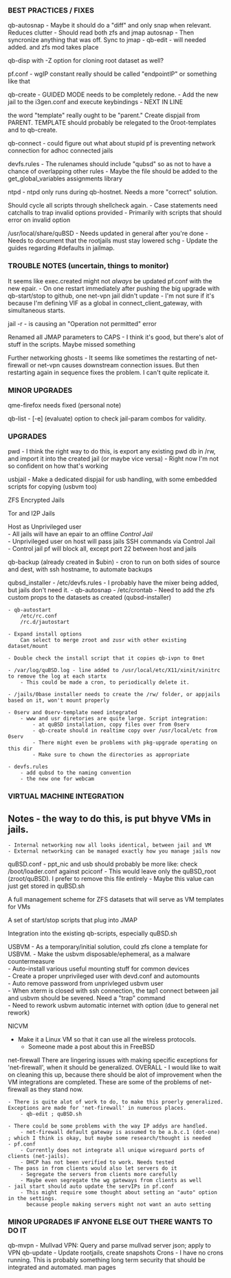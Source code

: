 ### BEST PRACTICES / FIXES 

qb-autosnap
	- Maybe it should do a "diff" and only snap when relevant. Reduces clutter
	- Should read both zfs and jmap autosnap
	- Then syncronize anything that was off. Sync to jmap
	- qb-edit
		- will needed added. and zfs mod takes place 

qb-disp with -Z option for cloning root dataset as well? 

pf.conf
	- wgIP constant really should be called "endpointIP" or something like that

qb-create 
	- GUIDED MODE needs to be completely redone.
	- Add the new jail to the i3gen.conf and execute keybindings
	- NEXT IN LINE

the word "template" really ought to be "parent." Create dispjail from PARENT. TEMPLATE should probably be relegated to the 0root-templates and to qb-create. 

qb-connect
	- could figure out what about stupid pf is preventing network connection for adhoc connected jails 

devfs.rules
	- The rulenames should include "qubsd" so as not to have a chance of overlapping other rules
	- Maybe the file should be added to the get_global_variables assignments library

ntpd
	- ntpd only runs during qb-hostnet. Needs a more "correct" solution.

Should cycle all scripts through shellcheck again. 
	- Case statements need catchalls to trap invalid options provided
	- Primarily with scripts that should error on invalid option

/usr/local/share/quBSD 
	- Needs updated in general after you're done
	- Needs to document that the rootjails must stay lowered schg
	- Update the guides regarding #defaults in jailmap.


### TROUBLE NOTES (uncertain, things to monitor)

It seems like exec.created might not *always* be updated pf.conf with the new epair.
	- On one restart immediately after pushing the big upgrade with qb-start/stop to github, one net-vpn jail didn't update
	- I'm not sure if it's because I'm defining VIF as a global in connect_client_gateway, with simultaneous starts.

jail -r 
	- <net-jail> is causing an "Operation not permitted" error

Renamed all JMAP parameters to CAPS
	- I think it's good, but there's alot of stuff in the scripts. Maybe missed something

Further networking ghosts
	- It seems like sometimes the restarting of net-firewall or net-vpn causes downstream connection issues.
     But then restarting again in sequence fixes the problem. I can't quite replicate it.

### MINOR UPGRADES

qme-firefox needs fixed (personal note)

qb-list - [-e] (evaluate) option to check jail-param combos for validity.
	 
### UPGRADES

pwd
	- I think the right way to do this, is export any existing pwd db in /rw, and import it into the created jail (or maybe vice versa) 
	- Right now I'm not so confident on how that's working

usbjail - Make a dedicated dispjail for usb handling, with some embedded scripts for copying (usbvm too)

ZFS Encrypted Jails

Tor and I2P Jails

Host as Unprivileged user     
	- All jails will have an epair to an offline *Control Jail*      
	- Unprivileged user on host will pass jails SSH commands via Control Jail     
	- Control jail pf will block all, except port 22 between host and jails     

qb-backup (already created in $ubin)
	- cron to run on both sides of source and dest, with ssh hostname, to automate backups

qubsd_installer
	- /etc/devfs.rules - I probably have the mixer being added, but jails don't need it.
	- qb-autosnap 
		- /etc/crontab
		- Need to add the zfs custom props to the datasets as created (qubsd-installer)

	- qb-autostart
		/etc/rc.conf
		/rc.d/jautostart 

	- Expand install options     
		Can select to merge zroot and zusr with other existing dataset/mount     

	- Double check the install script that it copies qb-ivpn to 0net

	- /var/log/quBSD.log - line added to /usr/local/etc/X11/xinit/xinitrc to remove the log at each startx
		- This could be made a cron, to periodically delete it.
	
	- /jails/0base installer needs to create the /rw/ folder, or appjails based on it, won't mount properly

	- 0serv and 0serv-template need integrated	
		- www and usr diretories are quite large. Script integration:
			- at quBSD installation, copy files over from 0serv
			- qb-create should in realtime copy over /usr/local/etc from 0serv
			- There might even be problems with pkg-upgrade operating on this dir
			- Make sure to chown the directories as appropriate
	
	- devfs.rules
		- add qubsd to the naming convention
		- the new one for webcam

### VIRTUAL MACHINE INTEGRATION
## Notes - the way to do this, is put bhyve VMs in jails.
	- Internal networking now all looks identical, between jail and VM
	- External networking can be managed exactly how you manage jails now

quBSD.conf 
	- ppt_nic and usb should probably be more like: check /boot/loader.conf against pciconf 
	- This would leave only the quBSD_root (zroot/quBSD). I prefer to remove this file entirely	
	- Maybe this value can just get stored in quBSD.sh

A full management scheme for ZFS datasets that will serve as VM templates for VMs 

A set of start/stop scripts that plug into JMAP

Integration into the existing qb-scripts, especially quBSD.sh

USBVM - As a temporary/initial solution, could zfs clone a template for USBVM.
	- Make the usbvm disposable/ephemeral, as a malware countermeasure      
	- Auto-install various useful mounting stuff for common devices     
	- Create a proper unprivileged user with devd.conf and automounts     
	- Auto remove password from unprivleged usbvm user     
	- When xterm is closed with ssh connection, the tap1 connect between jail and usbvm should be severed. Need a "trap" command     
	- Need to rework usbvm automatic internet with option (due to general net rework)

NICVM 
  - Make it a Linux VM so that it can use all the wireless protocols.
     - Someone made a post about this in FreeBSD

net-firewall
	There are lingering issues with making specific exceptions for 'net-firewall', when it should be generalized.
	OVERALL - I would like to wait on cleaning this up, because there should be alot of improvement when the 
	VM integrations are completed. These are some of the problems of net-firewall as they stand now.

	- There is quite alot of work to do, to make this proerly generalized. Exceptions are made for 'net-firewall' in numerous places.
		- qb-edit ; quBSD.sh 
	
	- There could be some problems with the way IP addys are handled.
		- net-firewall default gateway is assumed to be a.b.c.1 (dot-one) ; which I think is okay, but maybe some research/thought is needed 
	- pf.conf 
		- Currently does not integrate all unique wireguard ports of clients (net-jails).
		- DHCP has not been verified to work. Needs tested 
	- The pass in from clients would also let servers do it
  		- Segregate the servers from clients more carefully
		- Maybe even segregate the wg gateways from clients as well
	- jail start should auto update the servIPs in pf.conf
		- This might require some thought about setting an "auto" option in the settings.
		  because people making servers might not want an auto setting


### MINOR UPGRADES IF ANYONE ELSE OUT THERE WANTS TO DO IT
qb-mvpn - Mullvad VPN: Query and parse mullvad server json; apply to VPN
qb-update - Update rootjails, create snapshots
Crons - I have no crons running. This is probably something long term security that should be integrated and automated.
man pages

